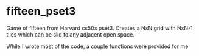 fifteen_pset3
=============

Game of fifteen from Harvard cs50x pset3.  Creates a NxN grid with NxN-1 tiles which can be slid to any adjacent open space.

While I wrote most of the code, a couple functions were provided for me
